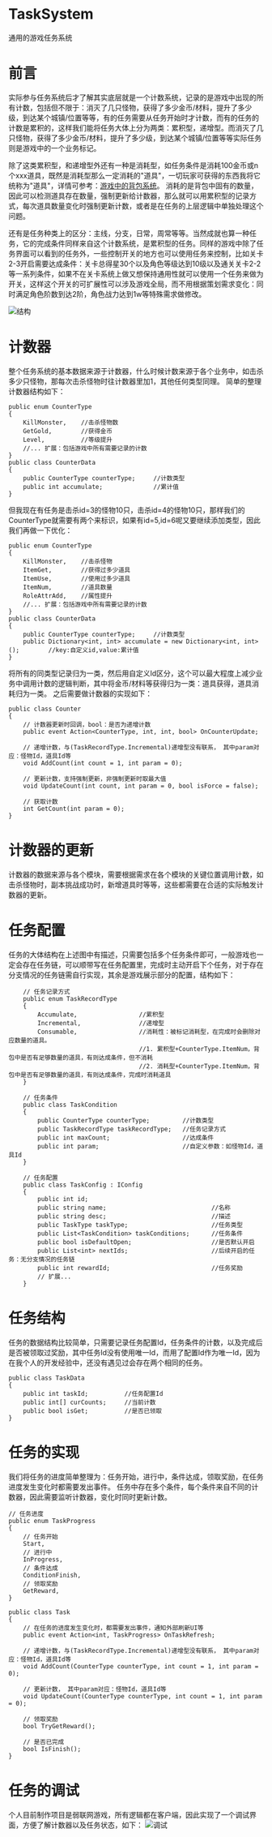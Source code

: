 # TaskSystem
通用的游戏任务系统
# 前言
实际参与任务系统后才了解其实底层就是一个计数系统，记录的是游戏中出现的所有计数，包括但不限于：消灭了几只怪物，获得了多少金币/材料，提升了多少级，到达某个城镇/位置等等，有的任务需要从任务开始时才计数，而有的任务的计数是累积的，这样我们能将任务大体上分为两类：累积型，递增型。而消灭了几只怪物，获得了多少金币/材料，提升了多少级，到达某个城镇/位置等等实际任务则是游戏中的一个业务标记。

除了这类累积型，和递增型外还有一种是消耗型，如任务条件是消耗100金币或n个xxx道具，既然是消耗型那么一定消耗的"道具"，一切玩家可获得的东西我将它统称为"道具"，详情可参考：[游戏中的背包系统](https://zhuanlan.zhihu.com/p/660125359)。 消耗的是背包中固有的数量，因此可以检测道具存在数量，强制更新给计数器，那么就可以用累积型的记录方式，每次道具数量变化时强制更新计数，或者是在任务的上层逻辑中单独处理这个问题。

还有是任务种类上的区分：主线，分支，日常，周常等等。当然成就也算一种任务，它的完成条件同样来自这个计数系统，是累积型的任务。同样的游戏中除了任务界面可以看到的任务外，一些控制开关的地方也可以使用任务来控制，比如关卡2-3开启需要达成条件：关卡总得星30个以及角色等级达到10级以及通关关卡2-2等一系列条件，如果不在关卡系统上做又想保持通用性就可以使用一个任务来做为开关，这样这个开关的可扩展性可以涉及游戏全局，而不用根据策划需求变化：同时满足角色阶数到达2阶，角色战力达到1w等特殊需求做修改。

![结构](./结构.png "结构")

# 计数器
整个任务系统的基本数据来源于计数器，什么时候计数来源于各个业务中，如击杀多少只怪物，那每次击杀怪物时往计数器里加1，其他任何类型同理。
简单的整理计数器结构如下：
```
public enum CounterType
{
    KillMonster,    //击杀怪物数
    GetGold,        //获得金币
    Level,          //等级提升
    //... 扩展：包括游戏中所有需要记录的计数
}
public class CounterData
{
    public CounterType counterType;     //计数类型
    public int accumulate;              //累计值
}
```
但我现在有任务是击杀id=3的怪物10只，击杀id=4的怪物10只，那样我们的CounterType就需要有两个来标识，如果有id=5,id=6呢又要继续添加类型，因此我们再做一下优化：
```
public enum CounterType
{
    KillMonster,    //击杀怪物
    ItemGet,        //获得过多少道具
    ItemUse,        //使用过多少道具
    ItemNum,        //道具数量
    RoleAttrAdd,    //属性提升
    //... 扩展：包括游戏中所有需要记录的计数
}
public class CounterData
{
    public CounterType counterType;     //计数类型
    public Dictionary<int, int> accumulate = new Dictionary<int, int>();        //key:自定义id,value:累计值
}
```
将所有的同类型记录归为一类，然后用自定义Id区分，这个可以最大程度上减少业务中调用计数的逻辑判断，其中将金币/材料等获得归为一类：道具获得，道具消耗归为一类。
之后需要做计数器的实现如下：
```
public class Counter
{
    // 计数器更新时回调，bool：是否为递增计数
    public event Action<CounterType, int, int, bool> OnCounterUpdate;

    // 递增计数，与(TaskRecordType.Incremental)递增型没有联系， 其中param对应：怪物Id，道具Id等
    void AddCount(int count = 1, int param = 0);

    // 更新计数，支持强制更新，非强制更新时取最大值
    void UpdateCount(int count, int param = 0, bool isForce = false);

    // 获取计数
    int GetCount(int param = 0);
}
```

# 计数器的更新
计数器的数据来源与各个模块，需要根据需求在各个模块的关键位置调用计数，如击杀怪物时，副本挑战成功时，新增道具时等等，这些都需要在合适的实际触发计数器的更新。


# 任务配置
任务的大体结构在上述图中有描述，只需要包括多个任务条件即可，一般游戏也一定会存在任务链，可以顺带写在任务配置里，完成时主动开启下个任务，对于存在分支情况的任务链需自行实现，其余是游戏展示部分的配置，结构如下：
```
    // 任务记录方式
    public enum TaskRecordType
    {
        Accumulate,                 //累积型
        Incremental,                //递增型
        Consumable,                 //消耗性：被标记消耗型，在完成时会删除对应数量的道具。
                                    //1. 累积型+CounterType.ItemNum，背包中是否有足够数量的道具，有则达成条件，但不消耗
                                    //2. 消耗型+CounterType.ItemNum，背包中是否有足够数量的道具，有则达成条件，完成时消耗道具
    }

    // 任务条件
    public class TaskCondition
    {
        public CounterType counterType;         //计数类型
        public TaskRecordType taskRecordType;   //任务记录方式
        public int maxCount;                    //达成条件
        public int param;                       //自定义参数：如怪物Id，道具Id
    }

    // 任务配置
    public class TaskConfig : IConfig
    {
        public int id;
        public string name;                             //名称
        public string desc;                             //描述
        public TaskType taskType;                       //任务类型
        public List<TaskCondition> taskConditions;      //任务条件
        public bool isDefaultOpen;                      //是否默认开启
        public List<int> nextIds;                       //后续开启的任务：无分支情况的任务链
        public int rewardId;                            //任务奖励
        // 扩展...
    }
```

# 任务结构
任务的数据结构比较简单，只需要记录任务配置Id，任务条件的计数，以及完成后是否被领取过奖励，其中任务Id没有使用唯一Id，而用了配置Id作为唯一Id，因为在我个人的开发经验中，还没有遇见过会存在两个相同的任务。
```
public class TaskData
{
    public int taskId;          //任务配置Id
    public int[] curCounts;     //当前计数
    public bool isGet;          //是否已领取
}
```

# 任务的实现
我们将任务的进度简单整理为：任务开始，进行中，条件达成，领取奖励，在任务进度发生变化时都需要发出事件。
任务中存在多个条件，每个条件来自不同的计数器，因此需要监听计数器，变化时同时更新计数。
```
// 任务进度
public enum TaskProgress
{
    // 任务开始
    Start,
    // 进行中
    InProgress,
    // 条件达成
    ConditionFinish,
    // 领取奖励
    GetReward,
}

public class Task
{
    // 在任务的进度发生变化时，都需要发出事件，通知外部刷新UI等
    public event Action<int, TaskProgress> OnTaskRefresh;

    // 递增计数，与(TaskRecordType.Incremental)递增型没有联系， 其中param对应：怪物Id，道具Id等
    void AddCount(CounterType counterType, int count = 1, int param = 0);

    // 更新计数， 其中param对应：怪物Id，道具Id等
    void UpdateCount(CounterType counterType, int count = 1, int param = 0);

    // 领取奖励
    bool TryGetReward();

    // 是否已完成
    bool IsFinish();
}
```

# 任务的调试
个人目前制作项目是弱联网游戏，所有逻辑都在客户端，因此实现了一个调试界面，方便了解计数器以及任务状态，如下：
![调试](./任务调试窗口.png "调试")
